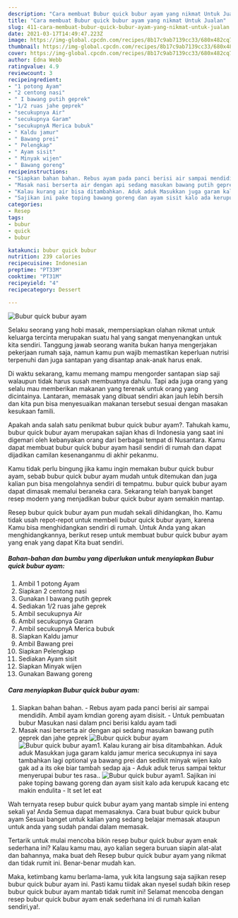 ```yaml
---
description: "Cara membuat Bubur quick bubur ayam yang nikmat Untuk Jualan"
title: "Cara membuat Bubur quick bubur ayam yang nikmat Untuk Jualan"
slug: 411-cara-membuat-bubur-quick-bubur-ayam-yang-nikmat-untuk-jualan
date: 2021-03-17T14:49:47.223Z
image: https://img-global.cpcdn.com/recipes/8b17c9ab7139cc33/680x482cq70/bubur-quick-bubur-ayam-foto-resep-utama.jpg
thumbnail: https://img-global.cpcdn.com/recipes/8b17c9ab7139cc33/680x482cq70/bubur-quick-bubur-ayam-foto-resep-utama.jpg
cover: https://img-global.cpcdn.com/recipes/8b17c9ab7139cc33/680x482cq70/bubur-quick-bubur-ayam-foto-resep-utama.jpg
author: Edna Webb
ratingvalue: 4.9
reviewcount: 3
recipeingredient:
- "1 potong Ayam"
- "2 centong nasi"
- " I bawang putih geprek"
- "1/2 ruas jahe geprek"
- "secukupnya Air"
- "secukupnya Garam"
- "secukupnyA Merica bubuk"
- " Kaldu jamur"
- " Bawang prei"
- " Pelengkap"
- " Ayam sisit"
- " Minyak wijen"
- " Bawang goreng"
recipeinstructions:
- "Siapkan bahan bahan. Rebus ayam pada panci berisi air sampai mendidih. Ambil ayam kmdian goreng ayam disisit. Untuk pembuatan bubur Masukan nasi dalam pnci berisi kaldu ayam tadi"
- "Masak nasi berserta air dengan api sedang masukan bawang putih geprek dan jahe geprek"
- "Kalau kurang air bisa ditambahkan. Aduk aduk Masukkan juga garam kaldu jamur merica secukupnya ini saya tambahkan lagi optional ya bawang prei dan sedikit minyak wijen kalo gak ad a its oke biar tambah sedap aja  Aduk aduk terus sampai tektur menyerupai bubur tes rasa.."
- "Sajikan ini pake toping bawang goreng dan ayam sisit kalo ada kerupuk kacang etc makin endulita  It set let eat"
categories:
- Resep
tags:
- bubur
- quick
- bubur

katakunci: bubur quick bubur 
nutrition: 239 calories
recipecuisine: Indonesian
preptime: "PT33M"
cooktime: "PT31M"
recipeyield: "4"
recipecategory: Dessert

---
```



![Bubur quick bubur ayam](https://img-global.cpcdn.com/recipes/8b17c9ab7139cc33/680x482cq70/bubur-quick-bubur-ayam-foto-resep-utama.jpg)

Selaku seorang yang hobi masak, mempersiapkan olahan nikmat untuk keluarga tercinta merupakan suatu hal yang sangat menyenangkan untuk kita sendiri. Tanggung jawab seorang  wanita bukan hanya mengerjakan pekerjaan rumah saja, namun kamu pun wajib memastikan keperluan nutrisi terpenuhi dan juga santapan yang disantap anak-anak harus enak.

Di waktu  sekarang, kamu memang mampu mengorder santapan siap saji walaupun tidak harus susah membuatnya dahulu. Tapi ada juga orang yang selalu mau memberikan makanan yang terenak untuk orang yang dicintainya. Lantaran, memasak yang dibuat sendiri akan jauh lebih bersih dan kita pun bisa menyesuaikan makanan tersebut sesuai dengan masakan kesukaan famili. 



Apakah anda salah satu penikmat bubur quick bubur ayam?. Tahukah kamu, bubur quick bubur ayam merupakan sajian khas di Indonesia yang saat ini digemari oleh kebanyakan orang dari berbagai tempat di Nusantara. Kamu dapat membuat bubur quick bubur ayam hasil sendiri di rumah dan dapat dijadikan camilan kesenanganmu di akhir pekanmu.

Kamu tidak perlu bingung jika kamu ingin memakan bubur quick bubur ayam, sebab bubur quick bubur ayam mudah untuk ditemukan dan juga kalian pun bisa mengolahnya sendiri di tempatmu. bubur quick bubur ayam dapat dimasak memalui beraneka cara. Sekarang telah banyak banget resep modern yang menjadikan bubur quick bubur ayam semakin mantap.

Resep bubur quick bubur ayam pun mudah sekali dihidangkan, lho. Kamu tidak usah repot-repot untuk membeli bubur quick bubur ayam, karena Kamu bisa menghidangkan sendiri di rumah. Untuk Anda yang akan menghidangkannya, berikut resep untuk membuat bubur quick bubur ayam yang enak yang dapat Kita buat sendiri.

<!--inarticleads1-->

##### Bahan-bahan dan bumbu yang diperlukan untuk menyiapkan Bubur quick bubur ayam:

1. Ambil 1 potong Ayam
1. Siapkan 2 centong nasi
1. Gunakan  I bawang putih geprek
1. Sediakan 1/2 ruas jahe geprek
1. Ambil secukupnya Air
1. Ambil secukupnya Garam
1. Ambil secukupnyA Merica bubuk
1. Siapkan  Kaldu jamur
1. Ambil  Bawang prei
1. Siapkan  Pelengkap
1. Sediakan  Ayam sisit
1. Siapkan  Minyak wijen
1. Gunakan  Bawang goreng




<!--inarticleads2-->

##### Cara menyiapkan Bubur quick bubur ayam:

1. Siapkan bahan bahan. - Rebus ayam pada panci berisi air sampai mendidih. Ambil ayam kmdian goreng ayam disisit. - Untuk pembuatan bubur Masukan nasi dalam pnci berisi kaldu ayam tadi
1. Masak nasi berserta air dengan api sedang masukan bawang putih geprek dan jahe geprek
<img src="//assets-global.cpcdn.com/assets/icons/button_play-2c75c40dde080a61004c1f40b05d8f140eaff45d7e9e6481dc71c63d2e7c4909.png" alt="Bubur quick bubur ayam"><img src="//assets-global.cpcdn.com/assets/icons/button_play-2c75c40dde080a61004c1f40b05d8f140eaff45d7e9e6481dc71c63d2e7c4909.png" alt="Bubur quick bubur ayam">1. Kalau kurang air bisa ditambahkan. Aduk aduk Masukkan juga garam kaldu jamur merica secukupnya ini saya tambahkan lagi optional ya bawang prei dan sedikit minyak wijen kalo gak ad a its oke biar tambah sedap aja  - Aduk aduk terus sampai tektur menyerupai bubur tes rasa..
<img src="//assets-global.cpcdn.com/assets/icons/button_play-2c75c40dde080a61004c1f40b05d8f140eaff45d7e9e6481dc71c63d2e7c4909.png" alt="Bubur quick bubur ayam">1. Sajikan ini pake toping bawang goreng dan ayam sisit kalo ada kerupuk kacang etc makin endulita  - It set let eat




Wah ternyata resep bubur quick bubur ayam yang mantab simple ini enteng sekali ya! Anda Semua dapat memasaknya. Cara buat bubur quick bubur ayam Sesuai banget untuk kalian yang sedang belajar memasak ataupun untuk anda yang sudah pandai dalam memasak.

Tertarik untuk mulai mencoba bikin resep bubur quick bubur ayam enak sederhana ini? Kalau kamu mau, ayo kalian segera buruan siapin alat-alat dan bahannya, maka buat deh Resep bubur quick bubur ayam yang nikmat dan tidak rumit ini. Benar-benar mudah kan. 

Maka, ketimbang kamu berlama-lama, yuk kita langsung saja sajikan resep bubur quick bubur ayam ini. Pasti kamu tiidak akan nyesel sudah bikin resep bubur quick bubur ayam mantab tidak rumit ini! Selamat mencoba dengan resep bubur quick bubur ayam enak sederhana ini di rumah kalian sendiri,ya!.

